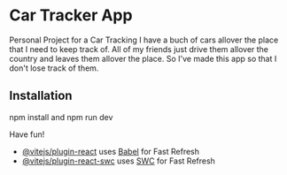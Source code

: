 # Car Tracker App

Personal Project for a Car Tracking I have a buch of cars allover the place that I need to keep track of. All of my friends just drive them allover the country and leaves them allover the place. So I've made this app so that I don't lose track of them. 

## Installation
npm install and npm run dev

Have fun!



- [@vitejs/plugin-react](https://github.com/vitejs/vite-plugin-react/blob/main/packages/plugin-react/README.md) uses [Babel](https://babeljs.io/) for Fast Refresh
- [@vitejs/plugin-react-swc](https://github.com/vitejs/vite-plugin-react-swc) uses [SWC](https://swc.rs/) for Fast Refresh
